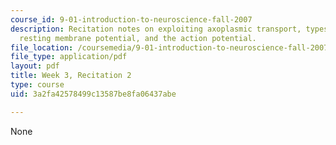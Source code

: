 ```yaml
---
course_id: 9-01-introduction-to-neuroscience-fall-2007
description: Recitation notes on exploiting axoplasmic transport, types of glia, the
  resting membrane potential, and the action potential.
file_location: /coursemedia/9-01-introduction-to-neuroscience-fall-2007/3a2fa42578499c13587be8fa06437abe_wk03_9_01_r02.pdf
file_type: application/pdf
layout: pdf
title: Week 3, Recitation 2
type: course
uid: 3a2fa42578499c13587be8fa06437abe

---
```

None
